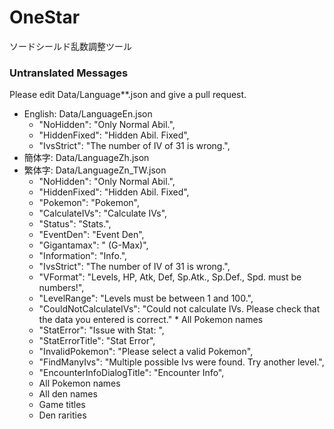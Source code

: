 # OneStar
ソードシールド乱数調整ツール

### Untranslated Messages
Please edit Data/Language**.json and give a pull request.
* English: Data/LanguageEn.json
  * "NoHidden": "Only Normal Abil.",
  * "HiddenFixed": "Hidden Abil. Fixed",
  * "IvsStrict": "The number of IV of 31 is wrong.",
* 簡体字: Data/LanguageZh.json
* 繁体字: Data/LanguageZn_TW.json
  * "NoHidden": "Only Normal Abil.",
  * "HiddenFixed": "Hidden Abil. Fixed",
  * "Pokemon": "Pokemon",
  * "CalculateIVs": "Calculate IVs",
  * "Status": "Stats.",
  * "EventDen": "Event Den",
  * "Gigantamax": " (G-Max)",
  * "Information": "Info.",
  * "IvsStrict": "The number of IV of 31 is wrong.",
  * "VFormat": "Levels, HP, Atk, Def, Sp.Atk., Sp.Def., Spd. must be numbers!",
  * "LevelRange": "Levels must be between 1 and 100.",
  * "CouldNotCalculateIVs": "Could not calculate IVs. Please check that the data you entered is correct."  * All Pokemon names
  * "StatError": "Issue with Stat: ",
  * "StatErrorTitle": "Stat Error",
  * "InvalidPokemon": "Please select a valid Pokemon",
  * "FindManyIvs": "Multiple possible Ivs were found. Try another level.",
  * "EncounterInfoDialogTitle": "Encounter Info",
  * All Pokemon names
  * All den names
  * Game titles
  * Den rarities
